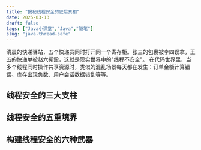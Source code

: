 ```yaml
---
title: "揭秘线程安全的底层真相"
date: 2025-03-13
draft: false
tags: ["Java小课堂","Java","随笔"]
slug: "java-thread-safe"
---
```




清晨的快递驿站，五个快递员同时打开同一个寄存柜。张三的包裹被李四误拿，王五的快递单被赵六撕毁，这就是现实世界中的"线程不安全"。
在代码世界里，当多个线程同时操作共享资源时，类似的混乱场景每天都在发生：订单金额计算错误、库存出现负数、用户会话数据错乱等等。

## 线程安全的三大支柱

## 线程安全的五重境界

## 构建线程安全的六种武器

